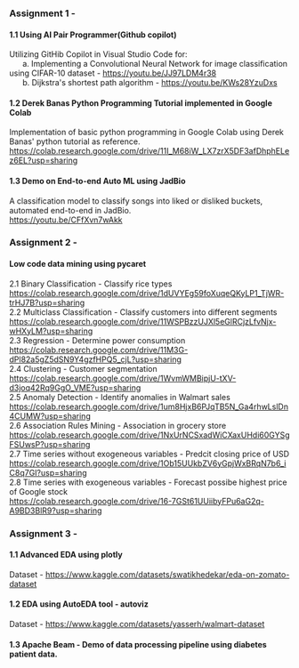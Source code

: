 ### Assignment 1 - 
#### 1.1 Using AI Pair Programmer(Github copilot)
Utilizing GitHib Copilot in Visual Studio Code for: <br>
&nbsp; &nbsp; &nbsp; a. Implementing a Convolutional Neural Network for image classification using CIFAR-10 dataset - https://youtu.be/JJ97LDM4r38 <br> 
&nbsp; &nbsp; &nbsp; b. Dijkstra's shortest path algorithm - https://youtu.be/KWs28YzuDxs

#### 1.2 Derek Banas Python Programming Tutorial implemented in Google Colab
Implementation of basic python programming in Google Colab using Derek Banas' python tutorial as reference. <br>
https://colab.research.google.com/drive/11I_M68iW_LX7zrX5DF3afDhphELez6EL?usp=sharing

#### 1.3 Demo on End-to-end Auto ML using JadBio
A classification model to classify songs into liked or disliked buckets, automated end-to-end in JadBio. <br>
https://youtu.be/CFfXvn7wAkk

### Assignment 2 - 
#### Low code data mining using pycaret
2.1 Binary Classification - Classify rice types <br>
https://colab.research.google.com/drive/1dUVYEg59foXuqeQKyLP1_TjWR-trHJ7B?usp=sharing <br>
2.2 Multiclass Classification - Classify customers into different segments <br>
https://colab.research.google.com/drive/11WSPBzzUJXl5eGlRCjzLfvNjx-wHXyLM?usp=sharing <br>
2.3 Regression - Determine power consumption <br>
https://colab.research.google.com/drive/11M3G-dPl82a5gZ5dSN9Y4gzfHPQ5_cjL?usp=sharing <br>
2.4 Clustering - Customer segmentation <br>
https://colab.research.google.com/drive/1WvmWMBipjU-tXV-d3joq42Rq9GgO_VME?usp=sharing <br>
2.5 Anomaly Detection - Identify anomalies in Walmart sales <br>
https://colab.research.google.com/drive/1um8HjxB6PJqTB5N_Ga4rhwLslDn4CUMW?usp=sharing <br>
2.6 Association Rules Mining - Association in grocery store <br>
https://colab.research.google.com/drive/1NxUrNCSxadWiCXaxUHdi60GYSgFSUwsP?usp=sharing <br>
2.7 Time series without exogeneous variables - Predcit closing price of USD <br>
https://colab.research.google.com/drive/1Ob15UUkbZV6yGpjWxBRqN7b6_iC8q7GI?usp=sharing <br>
2.8 Time series with exogeneous variables - Forecast possibe highest price of Google stock <br>
https://colab.research.google.com/drive/16-7GSt61UUiibyFPu6aG2q-A9BD3BlR9?usp=sharing

### Assignment 3 - 
#### 1.1 Advanced EDA using plotly
Dataset - https://www.kaggle.com/datasets/swatikhedekar/eda-on-zomato-dataset
#### 1.2 EDA using AutoEDA tool - autoviz
Dataset - https://www.kaggle.com/datasets/yasserh/walmart-dataset 
#### 1.3 Apache Beam - Demo of data processing pipeline using diabetes patient data.
